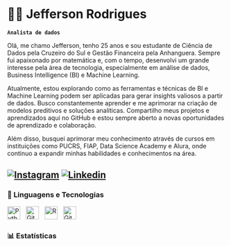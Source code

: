   # 👨‍💻 Jefferson Rodrigues

**`Analista de dados`**

Olá, me chamo Jefferson, tenho 25 anos e sou estudante de Ciência de Dados pela Cruzeiro do Sul e Gestão Financeira pela Anhanguera. Sempre fui apaixonado por matemática e, com o tempo, desenvolvi um grande interesse pela área de tecnologia, especialmente em análise de dados, Business Intelligence (BI) e Machine Learning.

Atualmente, estou explorando como as ferramentas e técnicas de BI e Machine Learning podem ser aplicadas para gerar insights valiosos a partir de dados. Busco constantemente aprender e me aprimorar na criação de modelos preditivos e soluções analíticas. Compartilho meus projetos e aprendizados aqui no GitHub e estou sempre aberto a novas oportunidades de aprendizado e colaboração.

Além disso, busquei aprimorar meu conhecimento através de cursos em instituições como PUCRS, FIAP, Data Science Academy e Alura, onde continuo a expandir minhas habilidades e conhecimentos na área.

[![Instagram](https://img.shields.io/badge/Instagram-E4405F?style=for-the-badge&logo=instagram&logoColor=white)](https://instagram.com/bigjeeh)
[![Linkedin](https://img.shields.io/badge/LinkedIn-0077B5?style=for-the-badge&logo=linkedin&logoColor=white)](www.linkedin.com/in/jefferson-rodrigues-da-silva)
---

### 🤖 Linguagens e Tecnologias

<img 
    align="left" 
    alt="Python" 
    title="Python"
    width="30px" 
    style="padding-right: 10px;" 
    src="https://cdn.jsdelivr.net/gh/devicons/devicon@latest/icons/python/python-original.svg" 
/>

<img 
    align="left" 
    alt="Git" 
    title="Git"
    width="30px" 
    style="padding-right: 10px;" 
    src="https://cdn.jsdelivr.net/gh/devicons/devicon@latest/icons/mysql/mysql-original.svg" 
/>

<img 
    align="left" 
    alt="R" 
    title="R"
    width="30px" 
    style="padding-right: 10px;" 
    src="https://cdn.jsdelivr.net/gh/devicons/devicon@latest/icons/r/r-original.svg" 
/>

<img 
    align="left" 
    alt="GitHub" 
    title="GitHub"
    width="30px" 
    style="padding-right: 10px;" 
    src="https://cdn.jsdelivr.net/gh/devicons/devicon@latest/icons/github/github-original.svg" 
/>

<br/>
<br/>

### 📊 Estatísticas


